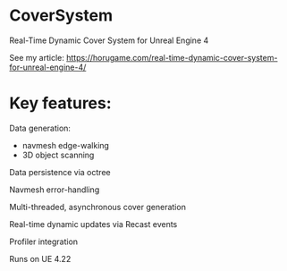 # CoverSystem
Real-Time Dynamic Cover System for Unreal Engine 4

See my article: https://horugame.com/real-time-dynamic-cover-system-for-unreal-engine-4/

Key features:
=================================

Data generation:
- navmesh edge-walking
- 3D object scanning
    
Data persistence via octree

Navmesh error-handling
 
Multi-threaded, asynchronous cover generation

Real-time dynamic updates via Recast events

Profiler integration

Runs on UE 4.22
